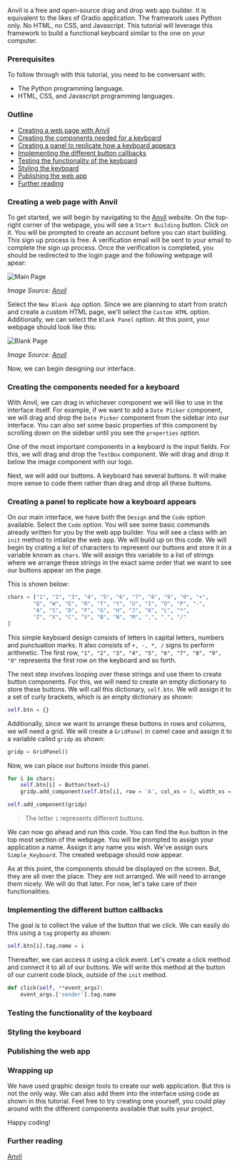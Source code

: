 Anvil is a free and open-source drag and drop web app builder. It is equivalent to the likes of Gradio application. The framework uses Python only. No HTML, no CSS, and Javascript. This tutorial will leverage this framework to build a functional keyboard similar to the one on your computer. 

### Prerequisites
To follow through with this tutorial, you need to be conversant with:
- The Python programming language.
- HTML, CSS, and Javascript programming languages.

### Outline
- [Creating a web page with Anvil](#creating-a-web-page-with-anvil)
- [Creating the components needed for a keyboard](#creating-the-components-needed-for-a-keyboard)
- [Creating a panel to replicate how a keyboard appears](#creating-a-panel-to-replicate-how-a-keyboard-appears)
- [Implementing the different button callbacks](#implementing-the-different-button-callbacks)
- [Testing the functionality of the keyboard](#testing-the-functionality-of-the-keyboard)
- [Styling the keyboard](#styling-the-keyboard)
- [Publishing the web app](#publishing-the-web-app)
- [Further reading](#further-reading)

### Creating a web page with Anvil
To get started, we will begin by navigating to the [Anvil](https://anvil.works/) website. On the top-right corner of the webpage, you will see a `Start Building` button. Click on it. You will be prompted to create an account before you can start building. This sign up process is free. A verification email will be sent to your email to complete the sign up process. Once the verification is completed, you should be redirected to the login page and the following webpage will apear:

![Main Page](/engineering-education/building-a-simple-keyboard-using-anvil/main-webpage.png)

*Image Source: [Anvil](https://anvil.works/)*

Select the `New Blank App` option. Since we are planning to start from sratch and create a custom HTML page, we'll select the `Custom HTML` option. Additionally, we can select the `Blank Panel` option. At this point, your webpage should look like this:

![Blank Page](/engineering-education/building-a-simple-keyboard-using-anvil/blankpanel-webpage.png)

*Image Source: [Anvil](https://anvil.works/)*

Now, we can begin designing our interface.

### Creating the components needed for a keyboard
With Anvil, we can drag in whichever component we will like to use in the interface itself. For example, if we want to add a `Date Picker` component, we will drag and drop the `Date Picker` component from the sidebar into our interface. You can also set some basic properties of this component by scrolling down on the sidebar until you see the `properties` option. 

One of the most important components in a keyboard is the input fields. For this, we will drag and drop the `TextBox` component. We will drag and drop it below the image component with our logo.

Next, we will add our buttons. A keyboard has several buttons. It will make more sense to code them rather than drag and drop all these buttons.

### Creating a panel to replicate how a keyboard appears
On our main interface, we have both the `Design` and the `Code` option available. Select the `Code` option. You will see some basic commands already written for you by the web app builder. You will see a class with an `init` method to intialize the web app. We will build up on this code. We will begin by crating a list of characters to represent our buttons and store it in a variable known as `chars`. We will assign this variable to a list of strings where we arrange these strings in the exact same order that we want to see our buttons appear on the page.

This is shown below:

```python
chars = ["1", "2", "3", "4", "5", "6", "7", "8", "9", "0", "+", 
        "Q", "W", "E", "R", "T", "Y", "U", "I", "O", "P", "-",
        "A", "S", "D", "F", "G", "H", "J", "K", "L", "*",
        "Z", "X", "C", "V", "B", "N", "M", ",", ".", "/"  
]
```
This simple keyboard design consists of letters in capital letters, numbers and punctuation marks. It also consists of `+, -, *, /` signs to perform arithmetic. 
The first row, `"1", "2", "3", "4", "5", "6", "7", "8", "9", "0"` represents the first row on the keyboard and so forth.

The next step involves looping over these strings and use them to create button components. For this, we will need to create an empty dictionary to store these buttons. We will call this dictionary, `self.btn`. We will assign it to a set of curly brackets, which is an empty dictionary as shown:

```python
self.btn = {}
```
Additionally, since we want to arrange these buttons in rows and columns, we will need a grid. We will create a `GridPanel` in camel case and assign it to a variable called `gridp` as shown:

```python
gridp = GridPanel()
```
Now, we can place our buttons inside this panel.

```python
for i in chars:
    self.btn[i] = Button(text=i)
    gridp.add_component(self.btn[i], row = 'A', col_xs = 3, width_xs = 2)

self.add_component(gridp)
```
> The letter `i` represents different buttons.

We can now go ahead and run this code. You can find the `Run` button in the top most section of the webpage. You will be prompted to assign your application a name. Assign it any name you wish. We've assign ours `Simple_Keyboard`. The created webpage should now appear.

As at this point, the components should be displayed on the screen. But, they are all over the place. They are not arranged. We will need to arrange them nicely. We will do that later. For now, let's take care of their functionalities.

### Implementing the different button callbacks
The goal is to collect the value of the button that we click. We can easily do this using a `tag` property as shown:

```python
self.btn[i].tag.name = i 
```
Thereafter, we can access it using a click event. Let's create a click method and connect it to all of our buttons. We will write this method at the button of our current code block, outside of the `init` method.

```python
def click(self, **event_args):
    event_args.['sender'].tag.name
```

### Testing the functionality of the keyboard

### Styling the keyboard

### Publishing the web app

### Wrapping up
We have used graphic design tools to create our web application. But this is not the only way. We can also add them into the interface using code as shown in this tutorial. Feel free to try creating one yourself, you could play around with the different components available that suits your project.

Happy coding!

### Further reading
[Anvil](https://anvil.works/)